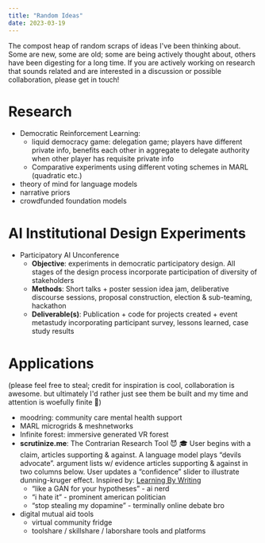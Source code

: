 ```yaml
---
title: "Random Ideas"
date: 2023-03-19
---
```

The compost heap of random scraps of ideas I've been thinking about. Some are new, some are  old; some are being actively thought about, others have been digesting for a long time. If you are actively working on research that sounds related and are interested in a discussion or possible collaboration, please get in touch!

# Research
- Democratic Reinforcement Learning:
	- liquid democracy game: delegation game; players have different private info, benefits each other in aggregate to delegate authority when other player has requisite private info
	- Comparative experiments using different voting schemes in MARL (quadratic etc.)
- theory of mind for language models
- narrative priors
- crowdfunded foundation models
# AI Institutional Design Experiments
- Participatory AI Unconference
	- **Objective**: experiments in democratic participatory design. All stages of the design process incorporate participation of diversity of stakeholders
	- **Methods**: Short talks + poster session idea jam, deliberative discourse sessions, proposal construction, election & sub-teaming, hackathon
	- **Deliverable(s)**: Publication + code for projects created + event metastudy incorporating participant survey, lessons learned, case study results
# Applications
(please feel free to steal; credit for inspiration is cool, collaboration is awesome. but ultimately I'd rather just see them be built and my time and attention is woefully finite 🥲)
- moodring: community care mental health support
- MARL microgrids & meshnetworks
- Infinite forest: immersive generated VR forest
- **scrutinize.me**: The Contrarian Research Tool 😈 🎓 User begins with a claim, articles supporting & against. A language model plays “devils advocate”. argument lists w/ evidence articles supporting & against in two columns below. User updates a “confidence” slider to illustrate dunning-kruger effect. Inspired by: [Learning By Writing](https://www.cold-takes.com/learning-by-writing/)
	- “like a GAN for your hypotheses” - ai nerd
	- “i hate it” - prominent american politician
	- “stop stealing my dopamine” - terminally online debate bro
- digital mutual aid tools
	- virtual community fridge
	- toolshare / skillshare / laborshare tools and platforms